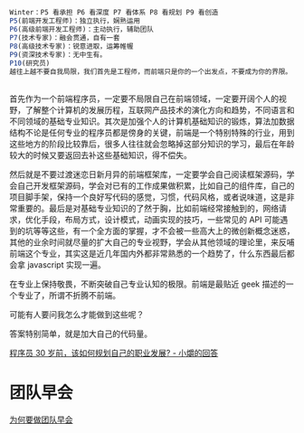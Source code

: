 ##

```js
Winter：P5 看承担 P6 看深度 P7 看体系 P8 看规划 P9 看创造
P5(前端开发工程师)：独立执行，娴熟运用
P6(高级前端开发工程师)：主动执行，辅助团队
P7(技术专家)：融会贯通，自有一套
P8(高级技术专家)：锐意进取，运筹帷幄
P9(资深技术专家)：无中生有。
P10(研究员)
越往上越不要自我局限，我们首先是工程师，而前端只是你的一个出发点，不要成为你的界限。
```

##

首先作为一个前端程序员，一定要不局限自己在前端领域，一定要开阔个人的视野，了解整个计算机的发展历程，互联网产品技术的演化方向和趋势，不同语言和不同领域的基础专业知识。其次是加强个人的计算机基础知识的锻炼，算法加数据结构不论是任何专业的程序员都是傍身的关键，前端是一个特别特殊的行业，用到这些地方的阶段比较靠后，很多人往往就会忽略掉这部分知识的学习，最后在年龄较大的时候又要返回去补这些基础知识，得不偿失。

然后就是不要过渡迷恋日新月异的前端框架库，一定要学会自己阅读框架源码，学会自己开发框架源码，学会对已有的工作成果做积累，比如自己的组件库，自己的项目脚手架，保持一个良好写代码的感觉，习惯，代码风格，或者说味道，这是非常重要的。最后是对基础专业知识的了然于胸，比如前端经常接触到的，网络请求，优化手段，布局方式，设计模式，动画实现的技巧，一些常见的 API 可能遇到的坑等等这些，有一个全方面的掌握，才不会被一些高大上的微创新概念迷惑，其他的业余时间就尽量的扩大自己的专业视野，学会从其他领域的理论里，来反哺前端这个专业，其实这是近几年国内外都非常熟悉的一个趋势了，什么东西最后都会拿 javascript 实现一遍。

在专业上保持敬畏，不断突破自己专业认知的极限。前端是最贴近 geek 描述的一个专业了，所谓不折腾不前端。

可能有人要问我怎么才能做到这些呢？

答案特别简单，就是加大自己的代码量。

[程序员 30 岁前，该如何规划自己的职业发展? - 小爝的回答](https://www.zhihu.com/question/67491003/answer/254913649)

# 团队早会

[为何要做团队早会](https://baijiahao.baidu.com/s?id=1674901640505133985&wfr=spider&for=pc)
